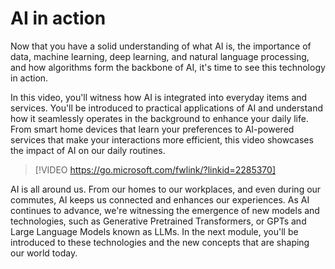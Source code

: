 # AI in action

Now that you have a solid understanding of what AI is, the importance of data, machine learning, deep learning, and natural language processing, and how algorithms form the backbone of AI, it's time to see this technology in action.

In this video, you'll witness how AI is integrated into everyday items and services. You'll be introduced to practical applications of AI and understand how it seamlessly operates in the background to enhance your daily life. From smart home devices that learn your preferences to AI-powered services that make your interactions more efficient, this video showcases the impact of AI on our daily routines.

> [!VIDEO https://go.microsoft.com/fwlink/?linkid=2285370]

AI is all around us. From our homes to our workplaces, and even during our commutes, AI keeps us connected and enhances our experiences. As AI continues to advance, we're witnessing the emergence of new models and technologies, such as Generative Pretrained Transformers, or GPTs and Large Language Models known as LLMs. In the next module, you'll be introduced to these technologies and the new concepts that are shaping our world today.
